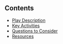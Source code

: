 <nav class="au-inpage-nav-links" aria-label="in page navigation">
  <h2 class="au-inpage-nav-links__heading">Contents</h2>
  <ul class="au-link-list">
  	<li><a href="#playDescription">Play Description</a></li>
    <li><a href="#keyActivities">Key Activities</a></li>
    <li><a href="#questionsToConsider">Questions to Consider</a></li>
    <li><a href="#resources">Resources</a></li>
  </ul>
</nav>